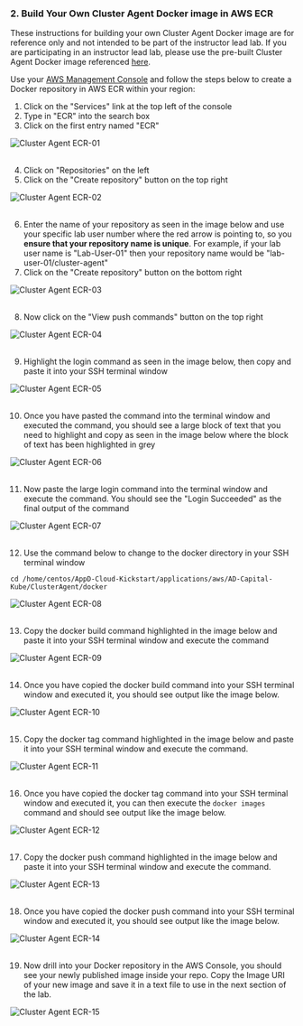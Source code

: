 ### **2.** Build Your Own Cluster Agent Docker image in AWS ECR

These instructions for building your own Cluster Agent Docker image are for reference only and not intended to be part of the instructor lead lab.  If you are participating in an instructor lead lab, please use the pre-built Cluster Agent Docker image referenced [here](lab-exercise-06.md#2.).

Use your [AWS Management Console](https://aws.amazon.com/console/) and follow the steps below to create a Docker repository in AWS ECR within your region:

1. Click on the "Services" link at the top left of the console
2. Type in "ECR" into the search box
3. Click on the first entry named "ECR"

![Cluster Agent ECR-01](./images/cluster-agent-ecr-01.png)
<br><br>

4. Click on "Repositories" on the left
5. Click on the "Create repository" button on the top right

![Cluster Agent ECR-02](./images/cluster-agent-ecr-02.png)
<br><br>

6. Enter the name of your repository as seen in the image below and use your specific lab user number where the red arrow is pointing to, so you **ensure that your repository name is unique**.  For example, if your lab user name is "Lab-User-01" then your repository name would be "lab-user-01/cluster-agent"
7. Click on the "Create repository" button on the bottom right

![Cluster Agent ECR-03](./images/cluster-agent-ecr-03.png)
<br><br>

8. Now click on the "View push commands" button on the top right 

![Cluster Agent ECR-04](./images/cluster-agent-ecr-04.png)
<br><br>

9. Highlight the login command as seen in the image below, then copy and paste it into your SSH terminal window 

![Cluster Agent ECR-05](./images/cluster-agent-ecr-05.png)
<br><br>

10. Once you have pasted the command into the terminal window and executed the command, you should see a large block of text that you need to highlight and copy as seen in the image below where the block of text has been highlighted in grey 

![Cluster Agent ECR-06](./images/cluster-agent-ecr-06.png)
<br><br>

11. Now paste the large login command into the terminal window and execute the command. You should see the "Login Succeeded" as the final output of the command

![Cluster Agent ECR-07](./images/cluster-agent-ecr-07.png)
<br><br>

12. Use the command below to change to the docker directory in your SSH terminal window

```
cd /home/centos/AppD-Cloud-Kickstart/applications/aws/AD-Capital-Kube/ClusterAgent/docker
```

![Cluster Agent ECR-08](./images/cluster-agent-ecr-08.png)
<br><br>

13. Copy the docker build command highlighted in the image below and paste it into your SSH terminal window and execute the command

![Cluster Agent ECR-09](./images/cluster-agent-ecr-09.png)
<br><br>


14. Once you have copied the docker build command into your SSH terminal window and executed it, you should see output like the image below.

![Cluster Agent ECR-10](./images/cluster-agent-ecr-10.png)
<br><br>


15. Copy the docker tag command highlighted in the image below and paste it into your SSH terminal window and execute the command.

![Cluster Agent ECR-11](./images/cluster-agent-ecr-11.png)
<br><br>


16. Once you have copied the docker tag command into your SSH terminal window and executed it, you can then execute the ``` docker images ``` command and should see output like the image below.

![Cluster Agent ECR-12](./images/cluster-agent-ecr-12.png)
<br><br>


17. Copy the docker push command highlighted in the image below and paste it into your SSH terminal window and execute the command.

![Cluster Agent ECR-13](./images/cluster-agent-ecr-13.png)
<br><br>

18. Once you have copied the docker push command into your SSH terminal window and executed it, you should see output like the image below.

![Cluster Agent ECR-14](./images/cluster-agent-ecr-14.png)
<br><br>

19. Now drill into your Docker repository in the AWS Console, you should see your newly published image inside your repo.  Copy the Image URI of your new image and save it in a text file to use in the next section of the lab.

![Cluster Agent ECR-15](./images/cluster-agent-ecr-15.png)
<br><br>

<br>